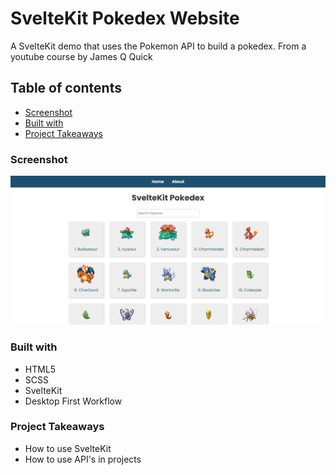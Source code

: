# SvelteKit Pokedex Website

A SvelteKit demo that uses the Pokemon API to build a pokedex. From a youtube course by James Q Quick

## Table of contents

- [Screenshot](#screenshot)
- [Built with](#built-with)
- [Project Takeaways](#project-takeaways)

### Screenshot

![](./screenshot.png)

### Built with

- HTML5
- SCSS
- SvelteKit
- Desktop First Workflow

### Project Takeaways

- How to use SvelteKit
- How to use API's in projects
